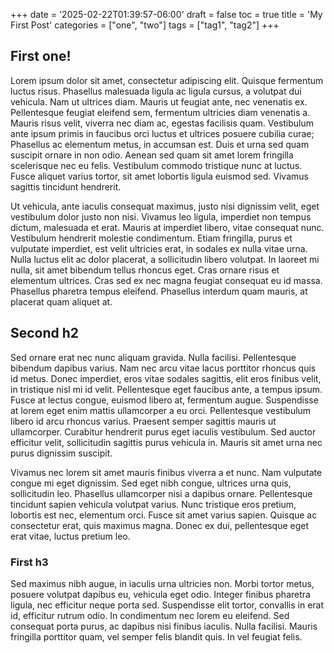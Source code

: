 +++
date = '2025-02-22T01:39:57-06:00'
draft = false
toc = true
title = 'My First Post'
categories = ["one", "two"]
tags = ["tag1", "tag2"]
+++

## First one!



Lorem ipsum dolor sit amet, consectetur adipiscing elit. Quisque fermentum luctus risus. Phasellus malesuada ligula ac ligula cursus, a volutpat dui vehicula. Nam ut ultrices diam. Mauris ut feugiat ante, nec venenatis ex. Pellentesque feugiat eleifend sem, fermentum ultricies diam venenatis a. Mauris risus velit, viverra nec diam ac, egestas facilisis quam. Vestibulum ante ipsum primis in faucibus orci luctus et ultrices posuere cubilia curae; Phasellus ac elementum metus, in accumsan est. Duis et urna sed quam suscipit ornare in non odio. Aenean sed quam sit amet lorem fringilla scelerisque nec eu felis. Vestibulum commodo tristique nunc at luctus. Fusce aliquet varius tortor, sit amet lobortis ligula euismod sed. Vivamus sagittis tincidunt hendrerit.

Ut vehicula, ante iaculis consequat maximus, justo nisi dignissim velit, eget vestibulum dolor justo non nisi. Vivamus leo ligula, imperdiet non tempus dictum, malesuada et erat. Mauris at imperdiet libero, vitae consequat nunc. Vestibulum hendrerit molestie condimentum. Etiam fringilla, purus et vulputate imperdiet, est velit ultricies erat, in sodales ex nulla vitae urna. Nulla luctus elit ac dolor placerat, a sollicitudin libero volutpat. In laoreet mi nulla, sit amet bibendum tellus rhoncus eget. Cras ornare risus et elementum ultrices. Cras sed ex nec magna feugiat consequat eu id massa. Phasellus pharetra tempus eleifend. Phasellus interdum quam mauris, at placerat quam aliquet at.

## Second h2

Sed ornare erat nec nunc aliquam gravida. Nulla facilisi. Pellentesque bibendum dapibus varius. Nam nec arcu vitae lacus porttitor rhoncus quis id metus. Donec imperdiet, eros vitae sodales sagittis, elit eros finibus velit, in tristique nisl mi id velit. Pellentesque eget faucibus ante, a tempus ipsum. Fusce at lectus congue, euismod libero at, fermentum augue. Suspendisse at lorem eget enim mattis ullamcorper a eu orci. Pellentesque vestibulum libero id arcu rhoncus varius. Praesent semper sagittis mauris ut ullamcorper. Curabitur hendrerit purus eget iaculis vestibulum. Sed auctor efficitur velit, sollicitudin sagittis purus vehicula in. Mauris sit amet urna nec purus dignissim suscipit.

Vivamus nec lorem sit amet mauris finibus viverra a et nunc. Nam vulputate congue mi eget dignissim. Sed eget nibh congue, ultrices urna quis, sollicitudin leo. Phasellus ullamcorper nisi a dapibus ornare. Pellentesque tincidunt sapien vehicula volutpat varius. Nunc tristique eros pretium, lobortis est nec, elementum orci. Fusce sit amet varius sapien. Quisque ac consectetur erat, quis maximus magna. Donec ex dui, pellentesque eget erat vitae, luctus pretium leo.

### First h3

Sed maximus nibh augue, in iaculis urna ultricies non. Morbi tortor metus, posuere volutpat dapibus eu, vehicula eget odio. Integer finibus pharetra ligula, nec efficitur neque porta sed. Suspendisse elit tortor, convallis in erat id, efficitur rutrum odio. In condimentum nec lorem eu eleifend. Sed consequat porta purus, ac dapibus nisi finibus iaculis. Nulla facilisi. Mauris fringilla porttitor quam, vel semper felis blandit quis. In vel feugiat felis. 
